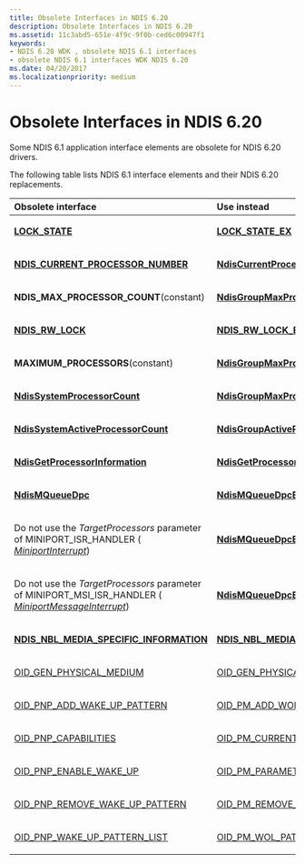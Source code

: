 ```yaml
---
title: Obsolete Interfaces in NDIS 6.20
description: Obsolete Interfaces in NDIS 6.20
ms.assetid: 11c3abd5-651e-4f9c-9f0b-ced6c00947f1
keywords:
- NDIS 6.20 WDK , obsolete NDIS 6.1 interfaces
- obsolete NDIS 6.1 interfaces WDK NDIS 6.20
ms.date: 04/20/2017
ms.localizationpriority: medium
---
```


# Obsolete Interfaces in NDIS 6.20





Some NDIS 6.1 application interface elements are obsolete for NDIS 6.20 drivers.

The following table lists NDIS 6.1 interface elements and their NDIS 6.20 replacements.

<table>
<colgroup>
<col width="50%" />
<col width="50%" />
</colgroup>
<thead>
<tr class="header">
<th align="left">Obsolete interface</th>
<th align="left">Use instead</th>
</tr>
</thead>
<tbody>
<tr class="odd">
<td align="left"><p><a href="https://msdn.microsoft.com/library/windows/hardware/ff557067" data-raw-source="[&lt;strong&gt;LOCK_STATE&lt;/strong&gt;](https://msdn.microsoft.com/library/windows/hardware/ff557067)"><strong>LOCK_STATE</strong></a></p></td>
<td align="left"><p><a href="https://msdn.microsoft.com/library/windows/hardware/ff557070" data-raw-source="[&lt;strong&gt;LOCK_STATE_EX&lt;/strong&gt;](https://msdn.microsoft.com/library/windows/hardware/ff557070)"><strong>LOCK_STATE_EX</strong></a></p></td>
</tr>
<tr class="even">
<td align="left"><p><a href="https://msdn.microsoft.com/library/windows/hardware/ff564915" data-raw-source="[&lt;strong&gt;NDIS_CURRENT_PROCESSOR_NUMBER&lt;/strong&gt;](https://msdn.microsoft.com/library/windows/hardware/ff564915)"><strong>NDIS_CURRENT_PROCESSOR_NUMBER</strong></a></p></td>
<td align="left"><p><a href="https://msdn.microsoft.com/library/windows/hardware/ff561737" data-raw-source="[&lt;strong&gt;NdisCurrentProcessorIndex&lt;/strong&gt;](https://msdn.microsoft.com/library/windows/hardware/ff561737)"><strong>NdisCurrentProcessorIndex</strong></a></p></td>
</tr>
<tr class="odd">
<td align="left"><p><strong>NDIS_MAX_PROCESSOR_COUNT</strong>(constant)</p></td>
<td align="left"><p><a href="https://msdn.microsoft.com/library/windows/hardware/ff562689" data-raw-source="[&lt;strong&gt;NdisGroupMaxProcessorCount&lt;/strong&gt;](https://msdn.microsoft.com/library/windows/hardware/ff562689)"><strong>NdisGroupMaxProcessorCount</strong></a></p></td>
</tr>
<tr class="even">
<td align="left"><p><a href="https://msdn.microsoft.com/library/windows/hardware/ff567277" data-raw-source="[&lt;strong&gt;NDIS_RW_LOCK&lt;/strong&gt;](https://msdn.microsoft.com/library/windows/hardware/ff567277)"><strong>NDIS_RW_LOCK</strong></a></p></td>
<td align="left"><p><a href="https://msdn.microsoft.com/library/windows/hardware/ff567279" data-raw-source="[&lt;strong&gt;NDIS_RW_LOCK_EX&lt;/strong&gt;](https://msdn.microsoft.com/library/windows/hardware/ff567279)"><strong>NDIS_RW_LOCK_EX</strong></a></p></td>
</tr>
<tr class="odd">
<td align="left"><p><strong>MAXIMUM_PROCESSORS</strong>(constant)</p></td>
<td align="left"><p><a href="https://msdn.microsoft.com/library/windows/hardware/ff562689" data-raw-source="[&lt;strong&gt;NdisGroupMaxProcessorCount&lt;/strong&gt;](https://msdn.microsoft.com/library/windows/hardware/ff562689)"><strong>NdisGroupMaxProcessorCount</strong></a></p></td>
</tr>
<tr class="even">
<td align="left"><p><a href="https://msdn.microsoft.com/library/windows/hardware/ff564579" data-raw-source="[&lt;strong&gt;NdisSystemProcessorCount&lt;/strong&gt;](https://msdn.microsoft.com/library/windows/hardware/ff564579)"><strong>NdisSystemProcessorCount</strong></a></p></td>
<td align="left"><p><a href="https://msdn.microsoft.com/library/windows/hardware/ff562689" data-raw-source="[&lt;strong&gt;NdisGroupMaxProcessorCount&lt;/strong&gt;](https://msdn.microsoft.com/library/windows/hardware/ff562689)"><strong>NdisGroupMaxProcessorCount</strong></a></p></td>
</tr>
<tr class="odd">
<td align="left"><p><a href="https://msdn.microsoft.com/library/windows/hardware/ff564577" data-raw-source="[&lt;strong&gt;NdisSystemActiveProcessorCount&lt;/strong&gt;](https://msdn.microsoft.com/library/windows/hardware/ff564577)"><strong>NdisSystemActiveProcessorCount</strong></a></p></td>
<td align="left"><p><a href="https://msdn.microsoft.com/library/windows/hardware/ff562685" data-raw-source="[&lt;strong&gt;NdisGroupActiveProcessorCount&lt;/strong&gt;](https://msdn.microsoft.com/library/windows/hardware/ff562685)"><strong>NdisGroupActiveProcessorCount</strong></a></p></td>
</tr>
<tr class="even">
<td align="left"><p><a href="https://msdn.microsoft.com/library/windows/hardware/ff562661" data-raw-source="[&lt;strong&gt;NdisGetProcessorInformation&lt;/strong&gt;](https://msdn.microsoft.com/library/windows/hardware/ff562661)"><strong>NdisGetProcessorInformation</strong></a></p></td>
<td align="left"><p><a href="https://msdn.microsoft.com/library/windows/hardware/ff562662" data-raw-source="[&lt;strong&gt;NdisGetProcessorInformationEx&lt;/strong&gt;](https://msdn.microsoft.com/library/windows/hardware/ff562662)"><strong>NdisGetProcessorInformationEx</strong></a></p></td>
</tr>
<tr class="odd">
<td align="left"><p><a href="https://msdn.microsoft.com/library/windows/hardware/ff563637" data-raw-source="[&lt;strong&gt;NdisMQueueDpc&lt;/strong&gt;](https://msdn.microsoft.com/library/windows/hardware/ff563637)"><strong>NdisMQueueDpc</strong></a></p></td>
<td align="left"><p><a href="https://msdn.microsoft.com/library/windows/hardware/ff563640" data-raw-source="[&lt;strong&gt;NdisMQueueDpcEx&lt;/strong&gt;](https://msdn.microsoft.com/library/windows/hardware/ff563640)"><strong>NdisMQueueDpcEx</strong></a></p></td>
</tr>
<tr class="even">
<td align="left"><p>Do not use the <em>TargetProcessors</em> parameter of MINIPORT_ISR_HANDLER ( <a href="https://msdn.microsoft.com/library/windows/hardware/ff559395" data-raw-source="[&lt;em&gt;MiniportInterrupt&lt;/em&gt;](https://msdn.microsoft.com/library/windows/hardware/ff559395)"><em>MiniportInterrupt</em></a>)</p></td>
<td align="left"><p><a href="https://msdn.microsoft.com/library/windows/hardware/ff563640" data-raw-source="[&lt;strong&gt;NdisMQueueDpcEx&lt;/strong&gt;](https://msdn.microsoft.com/library/windows/hardware/ff563640)"><strong>NdisMQueueDpcEx</strong></a></p></td>
</tr>
<tr class="odd">
<td align="left"><p>Do not use the <em>TargetProcessors</em> parameter of MINIPORT_MSI_ISR_HANDLER ( <a href="https://msdn.microsoft.com/library/windows/hardware/ff559407" data-raw-source="[&lt;em&gt;MiniportMessageInterrupt&lt;/em&gt;](https://msdn.microsoft.com/library/windows/hardware/ff559407)"><em>MiniportMessageInterrupt</em></a>)</p></td>
<td align="left"><p><a href="https://msdn.microsoft.com/library/windows/hardware/ff563640" data-raw-source="[&lt;strong&gt;NdisMQueueDpcEx&lt;/strong&gt;](https://msdn.microsoft.com/library/windows/hardware/ff563640)"><strong>NdisMQueueDpcEx</strong></a></p></td>
</tr>
<tr class="even">
<td align="left"><p><a href="https://msdn.microsoft.com/library/windows/hardware/ff566515" data-raw-source="[&lt;strong&gt;NDIS_NBL_MEDIA_SPECIFIC_INFORMATION&lt;/strong&gt;](https://msdn.microsoft.com/library/windows/hardware/ff566515)"><strong>NDIS_NBL_MEDIA_SPECIFIC_INFORMATION</strong></a></p></td>
<td align="left"><p><a href="https://msdn.microsoft.com/library/windows/hardware/ff566518" data-raw-source="[&lt;strong&gt;NDIS_NBL_MEDIA_SPECIFIC_INFORMATION_EX&lt;/strong&gt;](https://msdn.microsoft.com/library/windows/hardware/ff566518)"><strong>NDIS_NBL_MEDIA_SPECIFIC_INFORMATION_EX</strong></a></p></td>
</tr>
<tr class="odd">
<td align="left"><p><a href="https://msdn.microsoft.com/library/windows/hardware/ff569621" data-raw-source="[OID_GEN_PHYSICAL_MEDIUM](https://msdn.microsoft.com/library/windows/hardware/ff569621)">OID_GEN_PHYSICAL_MEDIUM</a></p></td>
<td align="left"><p><a href="https://msdn.microsoft.com/library/windows/hardware/ff569622" data-raw-source="[OID_GEN_PHYSICAL_MEDIUM_EX](https://msdn.microsoft.com/library/windows/hardware/ff569622)">OID_GEN_PHYSICAL_MEDIUM_EX</a></p></td>
</tr>
<tr class="even">
<td align="left"><p><a href="https://msdn.microsoft.com/library/windows/hardware/ff569773" data-raw-source="[OID_PNP_ADD_WAKE_UP_PATTERN](https://msdn.microsoft.com/library/windows/hardware/ff569773)">OID_PNP_ADD_WAKE_UP_PATTERN</a></p></td>
<td align="left"><p><a href="https://msdn.microsoft.com/library/windows/hardware/ff569764" data-raw-source="[OID_PM_ADD_WOL_PATTERN](https://msdn.microsoft.com/library/windows/hardware/ff569764)">OID_PM_ADD_WOL_PATTERN</a></p></td>
</tr>
<tr class="odd">
<td align="left"><p><a href="https://msdn.microsoft.com/library/windows/hardware/ff569774" data-raw-source="[OID_PNP_CAPABILITIES](https://msdn.microsoft.com/library/windows/hardware/ff569774)">OID_PNP_CAPABILITIES</a></p></td>
<td align="left"><p><a href="https://msdn.microsoft.com/library/windows/hardware/ff569765" data-raw-source="[OID_PM_CURRENT_CAPABILITIES](https://msdn.microsoft.com/library/windows/hardware/ff569765)">OID_PM_CURRENT_CAPABILITIES</a></p></td>
</tr>
<tr class="even">
<td align="left"><p><a href="https://msdn.microsoft.com/library/windows/hardware/ff569775" data-raw-source="[OID_PNP_ENABLE_WAKE_UP](https://msdn.microsoft.com/library/windows/hardware/ff569775)">OID_PNP_ENABLE_WAKE_UP</a></p></td>
<td align="left"><p><a href="https://msdn.microsoft.com/library/windows/hardware/ff569768" data-raw-source="[OID_PM_PARAMETERS](https://msdn.microsoft.com/library/windows/hardware/ff569768)">OID_PM_PARAMETERS</a></p></td>
</tr>
<tr class="odd">
<td align="left"><p><a href="https://msdn.microsoft.com/library/windows/hardware/ff569779" data-raw-source="[OID_PNP_REMOVE_WAKE_UP_PATTERN](https://msdn.microsoft.com/library/windows/hardware/ff569779)">OID_PNP_REMOVE_WAKE_UP_PATTERN</a></p></td>
<td align="left"><p><a href="https://msdn.microsoft.com/library/windows/hardware/ff569771" data-raw-source="[OID_PM_REMOVE_WOL_PATTERN](https://msdn.microsoft.com/library/windows/hardware/ff569771)">OID_PM_REMOVE_WOL_PATTERN</a></p></td>
</tr>
<tr class="even">
<td align="left"><p><a href="https://msdn.microsoft.com/library/windows/hardware/ff569783" data-raw-source="[OID_PNP_WAKE_UP_PATTERN_LIST](https://msdn.microsoft.com/library/windows/hardware/ff569783)">OID_PNP_WAKE_UP_PATTERN_LIST</a></p></td>
<td align="left"><p><a href="https://msdn.microsoft.com/library/windows/hardware/ff569772" data-raw-source="[OID_PM_WOL_PATTERN_LIST](https://msdn.microsoft.com/library/windows/hardware/ff569772)">OID_PM_WOL_PATTERN_LIST</a></p></td>
</tr>
</tbody>
</table>

 

 

 





